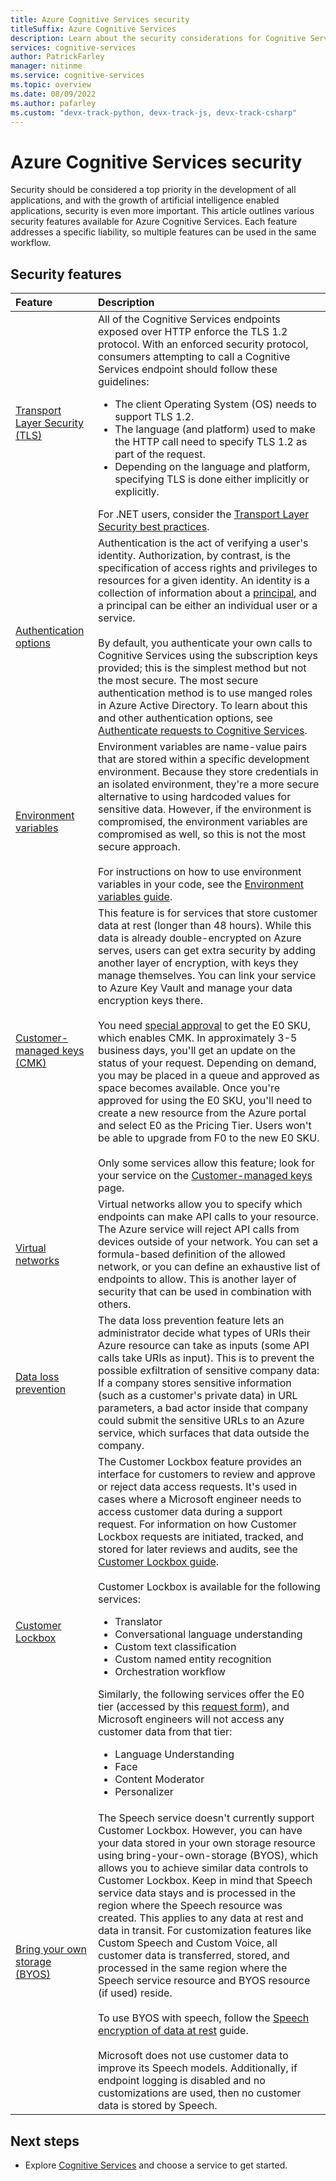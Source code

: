 ```yaml
---
title: Azure Cognitive Services security
titleSuffix: Azure Cognitive Services
description: Learn about the security considerations for Cognitive Services usage.
services: cognitive-services
author: PatrickFarley
manager: nitinme
ms.service: cognitive-services
ms.topic: overview
ms.date: 08/09/2022
ms.author: pafarley
ms.custom: "devx-track-python, devx-track-js, devx-track-csharp"
---
```


# Azure Cognitive Services security

Security should be considered a top priority in the development of all applications, and with the growth of artificial intelligence enabled applications, security is even more important. This article outlines various security features available for Azure Cognitive Services. Each feature addresses a specific liability, so multiple features can be used in the same workflow.

## Security features

|Feature | Description |
|:---|:---|
| [Transport Layer Security (TLS)](/dotnet/framework/network-programming/tls) | All of the Cognitive Services endpoints exposed over HTTP enforce the TLS 1.2 protocol. With an enforced security protocol, consumers attempting to call a Cognitive Services endpoint should follow these guidelines: <ul><li>The client Operating System (OS) needs to support TLS 1.2.</li><li>The language (and platform) used to make the HTTP call need to specify TLS 1.2 as part of the request.</li><li>Depending on the language and platform, specifying TLS is done either implicitly or explicitly.</li></ul>For .NET users, consider the <a href="/dotnet/framework/network-programming/tls" target="_blank">Transport Layer Security best practices</a>. |
| [Authentication options](./authentication.md)| Authentication is the act of verifying a user's identity. Authorization, by contrast, is the specification of access rights and privileges to resources for a given identity. An identity is a collection of information about a <a href="https://en.wikipedia.org/wiki/Principal_(computer_security)" target="_blank">principal</a>, and a principal can be either an individual user or a service.</br></br>By default, you authenticate your own calls to Cognitive Services using the subscription keys provided; this is the simplest method but not the most secure. The most secure authentication method is to use manged roles in Azure Active Directory. To learn about this and other authentication options, see [Authenticate requests to Cognitive Services](/azure/cognitive-services/authentication). |
| [Environment variables](cognitive-services-environment-variables.md) | Environment variables are name-value pairs that are stored within a specific development environment. Because they store credentials in an isolated environment, they're a more secure alternative to using hardcoded values for sensitive data. However, if the environment is compromised, the environment variables are compromised as well, so this is not the most secure approach.</br></br> For instructions on how to use environment variables in your code, see the [Environment variables guide](cognitive-services-environment-variables.md). |
| [Customer-managed keys (CMK)](./encryption/cognitive-services-encryption-keys-portal.md) | This feature is for services that store customer data at rest (longer than 48 hours). While this data is already double-encrypted on Azure serves, users can get extra security by adding another layer of encryption, with keys they manage themselves. You can link your service to Azure Key Vault and manage your data encryption keys there. <br></br>You need [special approval](https://aka.ms/cogsvc-cmk) to get the E0 SKU, which enables CMK. In approximately 3-5 business days, you'll get an update on the status of your request. Depending on demand, you may be placed in a queue and approved as space becomes available. Once you're approved for using the E0 SKU, you'll need to create a new resource from the Azure portal and select E0 as the Pricing Tier. Users won't be able to upgrade from F0 to the new E0 SKU. <br></br>Only some services allow this feature; look for your service on the [Customer-managed keys](./encryption/cognitive-services-encryption-keys-portal.md) page.|
| [Virtual networks](./cognitive-services-virtual-networks.md) | Virtual networks allow you to specify which endpoints can make API calls to your resource. The Azure service will reject API calls from devices outside of your network. You can set a formula-based definition of the allowed network, or you can define an exhaustive list of endpoints to allow. This is another layer of security that can be used in combination with others. |
| [Data loss prevention](./cognitive-services-data-loss-prevention.md) | The data loss prevention feature lets an administrator decide what types of URIs their Azure resource can take as inputs (some API calls take URIs as input). This is to prevent the possible exfiltration of sensitive company data: If a company stores sensitive information (such as a customer's private data) in URL parameters, a bad actor inside that company could submit the sensitive URLs to an Azure service, which surfaces that data outside the company. |
| [Customer Lockbox](../security/fundamentals/customer-lockbox-overview.md) |The Customer Lockbox feature provides an interface for customers to review and approve or reject data access requests. It's used in cases where a Microsoft engineer needs to access customer data during a support request. For information on how Customer Lockbox requests are initiated, tracked, and stored for later reviews and audits, see the [Customer Lockbox guide](../security/fundamentals/customer-lockbox-overview.md).</br></br> Customer Lockbox is available for the following services:<ul><li>Translator</li><li>Conversational language understanding</li><li>Custom text classification</li><li>Custom named entity recognition</li><li>Orchestration workflow</li></ul> Similarly, the following services offer the E0 tier (accessed by this [request form](https://aka.ms/cogsvc-cmk)), and Microsoft engineers will not access any customer data from that tier:<ul><li>Language Understanding</li><li>Face</li><li>Content Moderator</li><li>Personalizer</li></ul>|
| [Bring your own storage (BYOS)](/azure/cognitive-services/speech-service/speech-encryption-of-data-at-rest)| The Speech service doesn't currently support Customer Lockbox. However, you can have your data stored in your own storage resource using bring-your-own-storage (BYOS), which allows you to achieve similar data controls to Customer Lockbox. Keep in mind that Speech service data stays and is processed in the region where the Speech resource was created. This applies to any data at rest and data in transit. For customization features like Custom Speech and Custom Voice, all customer data is transferred, stored, and processed in the same region where the Speech service resource and BYOS resource (if used) reside. <br></br>To use BYOS with speech, follow the [Speech encryption of data at rest](/azure/cognitive-services/speech-service/speech-encryption-of-data-at-rest) guide.<br></br> Microsoft does not use customer data to improve its Speech models. Additionally, if endpoint logging is disabled and no customizations are used, then no customer data is stored by Speech. |

## Next steps

* Explore [Cognitive Services](./what-are-cognitive-services.md) and choose a service to get started.
